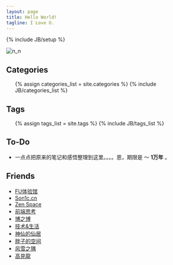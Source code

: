 ```yaml
---
layout: page
title: Hello World!
tagline: I Love U.
---
```

{% include JB/setup %}

![n_n](http://pemsys.duapp.com/blog/b1.png)

<!--
<ul class="posts">
  {% for post in site.posts %}
    <li><span>{{ post.date | date_to_string }}</span> &raquo; <a href="{{ BASE_PATH }}{{ post.url }}">{{ post.title }}</a></li>
  {% endfor %}
</ul>
-->
## Categories
<ul class="tag_box inline categories">
    {% assign categories_list = site.categories %}
    {% include JB/categories_list %}
</ul>

## Tags
<ul class="tag_box inline">
  {% assign tags_list = site.tags %}  
  {% include JB/tags_list %}
</ul>

## To-Do

*   一点点把原来的笔记和感悟整理到这里。。。。恩，期限是 ～ **1万年** 。

## Friends
<ul class="tag_box inline friends ">
<li><a href="http://www.startfeel.com">FU体验馆</a></li>
<li><a href="http://www.son1c.cn" title="一个朋友的小站。">Son1c.cn</a></li>
<li><a href="http://www.reeze.cn">Zen Space</a></li>
<li><a href="http://www.artskin.cn" title="一个朋友的博客:)">前端思考</a></li>
<li><a href="http://www.lanbolee.com/blog" title="一很有喜感的同事的好玩的博客。">博之博</a></li>
<li><a href="http://www.leivli.com" title="LeiVli’s Blog">技术&amp;生活</a></li>
<li><a href="http://xiezhenye.com/" title="神仙的仙居" target="_blank">神仙的仙居</a></li>
<li><a href="http://www.phppan.com" title="一个非常勤奋的小强！">胖子的空间</a></li>
<li><a href="http://www.laruence.com/" title="一只很帅的牛。">风雪之隅</a></li>
<li><a href="http://blog.eddie.com.tw/" title="爱玩又爱现的家伙，哈哈。">高見龍</a></li>
</ul>
